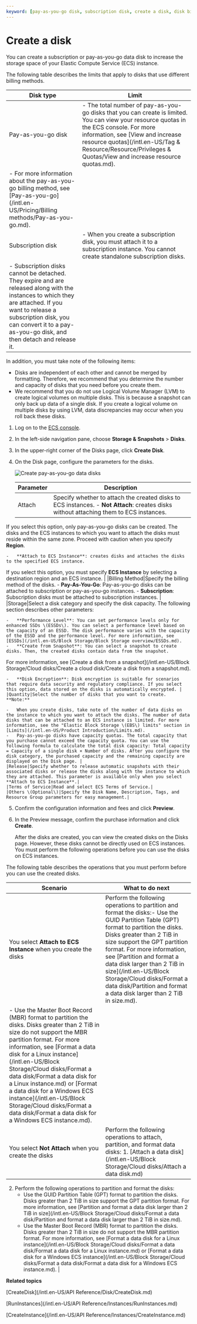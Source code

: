 ```yaml
---
keyword: [pay-as-you-go disk, subscription disk, create a disk, disk billing, add a data disk]
---
```


# Create a disk

You can create a subscription or pay-as-you-go data disk to increase the storage space of your Elastic Compute Service \(ECS\) instance.

The following table describes the limits that apply to disks that use different billing methods.

|Disk type|Limit|
|---------|-----|
|Pay-as-you-go disk|-   The total number of pay-as-you-go disks that you can create is limited. You can view your resource quotas in the ECS console. For more information, see [View and increase resource quotas](/intl.en-US/Tag & Resource/Resource/Privileges & Quotas/View and increase resource quotas.md).
-   For more information about the pay-as-you-go billing method, see [Pay-as-you-go](/intl.en-US/Pricing/Billing methods/Pay-as-you-go.md). |
|Subscription disk|-   When you create a subscription disk, you must attach it to a subscription instance. You cannot create standalone subscription disks.
-   Subscription disks cannot be detached. They expire and are released along with the instances to which they are attached. If you want to release a subscription disk, you can convert it to a pay-as-you-go disk, and then detach and release it. |

In addition, you must take note of the following items:

-   Disks are independent of each other and cannot be merged by formatting. Therefore, we recommend that you determine the number and capacity of disks that you need before you create them.
-   We recommend that you do not use Logical Volume Manager \(LVM\) to create logical volumes on multiple disks. This is because a snapshot can only back up data of a single disk. If you create a logical volume on multiple disks by using LVM, data discrepancies may occur when you roll back these disks.

1.  Log on to the [ECS console](https://ecs.console.aliyun.com).

2.  In the left-side navigation pane, choose **Storage & Snapshots** \> **Disks**.

3.  In the upper-right corner of the Disks page, click **Create Disk**.

4.  On the Disk page, configure the parameters for the disks.

    ![Create pay-as-you-go data disks](https://static-aliyun-doc.oss-accelerate.aliyuncs.com/assets/img/en-US/8745721061/p4412.png)

    |Parameter|Description|
    |---------|-----------|
    |Attach|Specify whether to attach the created disks to ECS instances.     -   **Not Attach**: creates disks without attaching them to ECS instances.

If you select this option, only pay-as-you-go disks can be created. The disks and the ECS instances to which you want to attach the disks must reside within the same zone. Proceed with caution when you specify **Region**.

    -   **Attach to ECS Instance**: creates disks and attaches the disks to the specified ECS instance.

If you select this option, you must specify **ECS Instance** by selecting a destination region and an ECS instance. |
    |Billing Method|Specify the billing method of the disks.     -   **Pay-As-You-Go**: Pay-as-you-go disks can be attached to subscription or pay-as-you-go instances.
    -   **Subscription**: Subscription disks must be attached to subscription instances. |
    |Storage|Select a disk category and specify the disk capacity. The following section describes other parameters:

    -   **Performance Level**: You can set performance levels only for enhanced SSDs \(ESSDs\). You can select a performance level based on the capacity of an ESSD. The disk performance varies with the capacity of the ESSD and the performance level. For more information, see [ESSDs](/intl.en-US/Block Storage/Block Storage overview/ESSDs.md).
    -   **Create from Snapshot**: You can select a snapshot to create disks. Then, the created disks contain data from the snapshot.

For more information, see [Create a disk from a snapshot](/intl.en-US/Block Storage/Cloud disks/Create a cloud disk/Create a disk from a snapshot.md).

    -   **Disk Encryption**: Disk encryption is suitable for scenarios that require data security and regulatory compliance. If you select this option, data stored on the disks is automatically encrypted. |
    |Quantity|Select the number of disks that you want to create. **Note:**

    -   When you create disks, take note of the number of data disks on the instance to which you want to attach the disks. The number of data disks that can be attached to an ECS instance is limited. For more information, see the "Elastic Block Storage \(EBS\) limits" section in [Limits](/intl.en-US/Product Introduction/Limits.md).
    -   Pay-as-you-go disks have capacity quotas. The total capacity that you purchase cannot exceed the capacity quota. You can use the following formula to calculate the total disk capacity: Total capacity = Capacity of a single disk × Number of disks. After you configure the disk category, the purchased capacity and the remaining capacity are displayed on the Disk page. |
    |Release|Specify whether to release automatic snapshots with their associated disks or release the disks along with the instance to which they are attached. This parameter is available only when you select **Attach to ECS Instance**.|
    |Terms of Service|Read and select ECS Terms of Service.|
    |Others \(Optional\)|Specify the Disk Name, Description, Tags, and Resource Group parameters for easy management.|

5.  Confirm the configuration information and fees and click **Preview**.

6.  In the Preview message, confirm the purchase information and click **Create**.

    After the disks are created, you can view the created disks on the Disks page. However, these disks cannot be directly used on ECS instances. You must perform the following operations before you can use the disks on ECS instances.


The following table describes the operations that you must perform before you can use the created disks.

|Scenario|What to do next|
|--------|---------------|
|You select **Attach to ECS Instance** when you create the disks|Perform the following operations to partition and format the disks:-   Use the GUID Partition Table \(GPT\) format to partition the disks. Disks greater than 2 TiB in size support the GPT partition format. For more information, see [Partition and format a data disk larger than 2 TiB in size](/intl.en-US/Block Storage/Cloud disks/Format a data disk/Partition and format a data disk larger than 2 TiB in size.md).
-   Use the Master Boot Record \(MBR\) format to partition the disks. Disks greater than 2 TiB in size do not support the MBR partition format. For more information, see [Format a data disk for a Linux instance](/intl.en-US/Block Storage/Cloud disks/Format a data disk/Format a data disk for a Linux instance.md) or [Format a data disk for a Windows ECS instance](/intl.en-US/Block Storage/Cloud disks/Format a data disk/Format a data disk for a Windows ECS instance.md). |
|You select **Not Attach** when you create the disks|Perform the following operations to attach, partition, and format data disks: 1.  [Attach a data disk](/intl.en-US/Block Storage/Cloud disks/Attach a data disk.md)
2.  Perform the following operations to partition and format the disks:
    -   Use the GUID Partition Table \(GPT\) format to partition the disks. Disks greater than 2 TiB in size support the GPT partition format. For more information, see [Partition and format a data disk larger than 2 TiB in size](/intl.en-US/Block Storage/Cloud disks/Format a data disk/Partition and format a data disk larger than 2 TiB in size.md).
    -   Use the Master Boot Record \(MBR\) format to partition the disks. Disks greater than 2 TiB in size do not support the MBR partition format. For more information, see [Format a data disk for a Linux instance](/intl.en-US/Block Storage/Cloud disks/Format a data disk/Format a data disk for a Linux instance.md) or [Format a data disk for a Windows ECS instance](/intl.en-US/Block Storage/Cloud disks/Format a data disk/Format a data disk for a Windows ECS instance.md). |

**Related topics**  


[CreateDisk](/intl.en-US/API Reference/Disk/CreateDisk.md)

[RunInstances](/intl.en-US/API Reference/Instances/RunInstances.md)

[CreateInstance](/intl.en-US/API Reference/Instances/CreateInstance.md)

